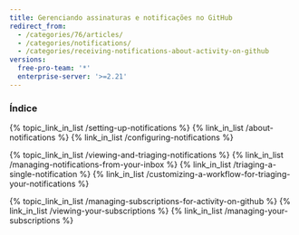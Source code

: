 ```yaml
---
title: Gerenciando assinaturas e notificações no GitHub
redirect_from:
  - /categories/76/articles/
  - /categories/notifications/
  - /categories/receiving-notifications-about-activity-on-github
versions:
  free-pro-team: '*'
  enterprise-server: '>=2.21'
---
```


### Índice

{% topic_link_in_list /setting-up-notifications %}
    {% link_in_list /about-notifications %}
    {% link_in_list /configuring-notifications %}

{% topic_link_in_list /viewing-and-triaging-notifications %}
    {% link_in_list /managing-notifications-from-your-inbox %}
    {% link_in_list /triaging-a-single-notification %}
    {% link_in_list /customizing-a-workflow-for-triaging-your-notifications %}

{% topic_link_in_list /managing-subscriptions-for-activity-on-github %}
    {% link_in_list /viewing-your-subscriptions %}
    {% link_in_list /managing-your-subscriptions %}
